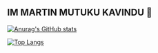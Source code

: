 ## IM MARTIN MUTUKU KAVINDU 👋

[![Anurag's GitHub stats](https://github-readme-stats.vercel.app/api?username=martinkavindu&show_icons=true)](https://github.com/martinkavindu/github-readme-stats&show_icons=true)

[![Top Langs](https://github-readme-stats.vercel.app/api/top-langs/?username=martinkavindu&layout=compact)](https://github.com/martinkavindu/github-readme-stats&layout=compact)



